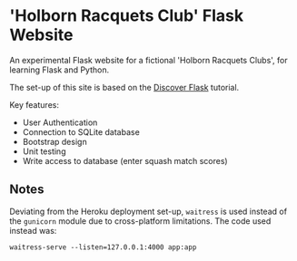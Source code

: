 # 'Holborn Racquets Club' Flask Website

An experimental Flask website for a fictional 'Holborn Racquets Clubs', for learning Flask and Python. 

The set-up of this site is based on the [Discover Flask](https://github.com/realpython/discover-flask) tutorial. 

Key features: 
- User Authentication
- Connection to SQLite database
- Bootstrap design
- Unit testing
- Write access to database (enter squash match scores)

## Notes

Deviating from the Heroku deployment set-up, `waitress` is used instead of the `gunicorn` module due to cross-platform limitations. The code used instead was:

```
waitress-serve --listen=127.0.0.1:4000 app:app
```
